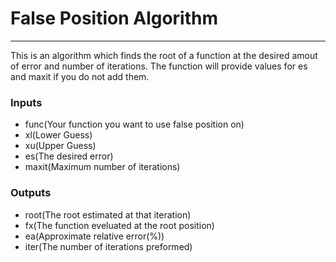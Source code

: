 
# False Position Algorithm
--------------------------
This is an algorithm which finds the root of a function at the desired amout of error and number of iterations. The function will provide values for es and maxit if you do not add them.

### Inputs
* func(Your function you want to use false position on)
* xl(Lower Guess)
* xu(Upper Guess)
* es(The desired error)
* maxit(Maximum number of iterations)

### Outputs
* root(The root estimated at that iteration) 
* fx(The function eveluated at the root position)
* ea(Approximate relative error(%))
* iter(The number of iterations preformed)
